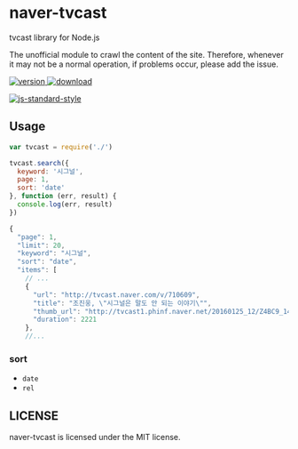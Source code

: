 # naver-tvcast

tvcast library for Node.js

The unofficial module to crawl the content of the site.
Therefore, whenever it may not be a normal operation, if problems occur, please add the issue.

[![version](https://img.shields.io/npm/v/naver-tvcast.svg) ![download](https://img.shields.io/npm/dm/naver-tvcast.svg)](https://www.npmjs.com/package/naver-tvcast)

[![js-standard-style](https://cdn.rawgit.com/feross/standard/master/badge.svg)](https://github.com/feross/standard)

## Usage

```javascript
var tvcast = require('./')

tvcast.search({
  keyword: '시그널',
  page: 1,
  sort: 'date'
}, function (err, result) {
  console.log(err, result)
})

```
```javascript
{
  "page": 1,
  "limit": 20,
  "keyword": "시그널",
  "sort": "date",
  "items": [
    // ...
    {
      "url": "http://tvcast.naver.com/v/710609",
      "title": "조진웅, \"시그널은 말도 안 되는 이야기\"",
      "thumb_url": "http://tvcast1.phinf.naver.net/20160125_12/Z4BC9_1453710363045lw0Mm_JPEG/531C05F32307F37C1E330E3393790913286_muploader_o_480P_854_1024_128_logo.jpg?type=f194_109",
      "duration": 2221
    },
    //...
```

### sort

* `date`
* `rel`


## LICENSE

naver-tvcast is licensed under the MIT license.
